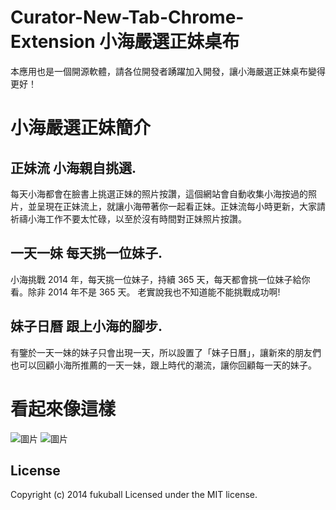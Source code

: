 # Curator-New-Tab-Chrome-Extension 小海嚴選正妹桌布

本應用也是一個開源軟體，請各位開發者踴躍加入開發，讓小海嚴選正妹桌布變得更好！

# 小海嚴選正妹簡介

## 正妹流 小海親自挑選.
每天小海都會在臉書上挑選正妹的照片按讚，這個網站會自動收集小海按過的照片，並呈現在正妹流上，就讓小海帶著你一起看正妹。正妹流每小時更新，大家請祈禱小海工作不要太忙碌，以至於沒有時間對正妹照片按讚。 

## 一天一妹 每天挑一位妹子.
小海挑戰 2014 年，每天挑一位妹子，持續 365 天，每天都會挑一位妹子給你看。除非 2014 年不是 365 天。 老實說我也不知道能不能挑戰成功啊!

## 妹子日曆 跟上小海的腳步.
有鑒於一天一妹的妹子只會出現一天，所以設置了「妹子日曆」，讓新來的朋友們也可以回顧小海所推薦的一天一妹，跟上時代的潮流，讓你回顧每一天的妹子。

看起來像這樣
==============

![圖片](https://raw2.github.com/fukuball/Curator-Clock-Chrome-Extension/master/screenshot/screenshot1.png) 
![圖片](https://raw2.github.com/fukuball/Curator-Clock-Chrome-Extension/master/screenshot/screenshot2.png) 

## License
Copyright (c) 2014 fukuball
Licensed under the MIT license.